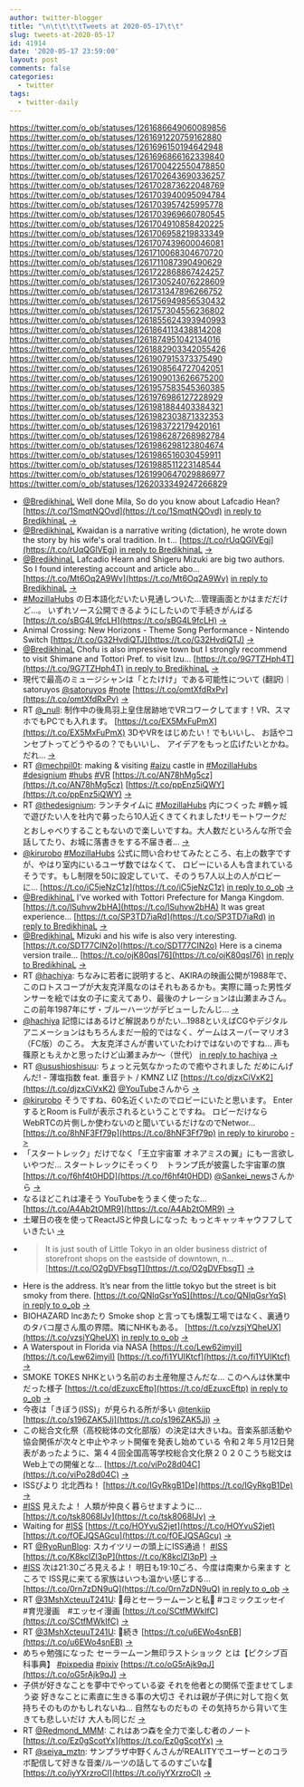```yaml
---
author: twitter-blogger
title: "\n\t\t\t\tTweets at 2020-05-17\t\t"
slug: tweets-at-2020-05-17
id: 41914
date: '2020-05-17 23:59:00'
layout: post
comments: false
categories:
  - twitter
tags:
  - twitter-daily
---
```


https://twitter.com/o_ob/statuses/1261686649060089856 https://twitter.com/o_ob/statuses/1261691220759162880 https://twitter.com/o_ob/statuses/1261696150194642948 https://twitter.com/o_ob/statuses/1261696866162339840 https://twitter.com/o_ob/statuses/1261700422550478850 https://twitter.com/o_ob/statuses/1261702643690336257 https://twitter.com/o_ob/statuses/1261702873622048769 https://twitter.com/o_ob/statuses/1261703940095094784 https://twitter.com/o_ob/statuses/1261703957425995778 https://twitter.com/o_ob/statuses/1261703969660780545 https://twitter.com/o_ob/statuses/1261704910858420225 https://twitter.com/o_ob/statuses/1261706958219833349 https://twitter.com/o_ob/statuses/1261707439600046081 https://twitter.com/o_ob/statuses/1261710068304670720 https://twitter.com/o_ob/statuses/1261711087390490629 https://twitter.com/o_ob/statuses/1261722868867424257 https://twitter.com/o_ob/statuses/1261730524076228609 https://twitter.com/o_ob/statuses/1261731347896266752 https://twitter.com/o_ob/statuses/1261756949856530432 https://twitter.com/o_ob/statuses/1261757304556236802 https://twitter.com/o_ob/statuses/1261855624393940993 https://twitter.com/o_ob/statuses/1261864113438814208 https://twitter.com/o_ob/statuses/1261874951042134016 https://twitter.com/o_ob/statuses/1261882903342055426 https://twitter.com/o_ob/statuses/1261907915373375490 https://twitter.com/o_ob/statuses/1261908564727042051 https://twitter.com/o_ob/statuses/1261909013626675200 https://twitter.com/o_ob/statuses/1261957583545360385 https://twitter.com/o_ob/statuses/1261976986127228929 https://twitter.com/o_ob/statuses/1261981884403384321 https://twitter.com/o_ob/statuses/1261982303871332353 https://twitter.com/o_ob/statuses/1261983722179420161 https://twitter.com/o_ob/statuses/1261986287268982784 https://twitter.com/o_ob/statuses/1261986298123804674 https://twitter.com/o_ob/statuses/1261986516030459911 https://twitter.com/o_ob/statuses/1261988511223148544 https://twitter.com/o_ob/statuses/1261990647029886977 https://twitter.com/o_ob/statuses/1262033349247266829  

*   [@BredikhinaL](https://twitter.com/BredikhinaL) Well done Mila, So do you know about Lafcadio Hean? [https://t.co/1SmqtNQOvd](https://t.co/1SmqtNQOvd) [in reply to BredikhinaL](https://twitter.com/BredikhinaL/statuses/1261674048670650368) [->](https://twitter.com/o_ob/statuses/1261686649060089856)
*   [@BredikhinaL](https://twitter.com/BredikhinaL) Kwaidan is a narrative writing (dictation), he wrote down the story by his wife's oral tradition. In t… [https://t.co/rUqQGlVEgj](https://t.co/rUqQGlVEgj) [in reply to BredikhinaL](https://twitter.com/BredikhinaL/statuses/1261688138273038338) [->](https://twitter.com/o_ob/statuses/1261691220759162880)
*   [@BredikhinaL](https://twitter.com/BredikhinaL) Lafcadio Hearn and Shigeru Mizuki are big two authors. So I found interesting account and article abo… [https://t.co/Mt6Oq2A9Wv](https://t.co/Mt6Oq2A9Wv) [in reply to BredikhinaL](https://twitter.com/BredikhinaL/statuses/1261693867109355522) [->](https://twitter.com/o_ob/statuses/1261696150194642948)
*   [#MozillaHubs](https://twitter.com/search?q=%23MozillaHubs&src=hash) の日本語化だいたい見通しついた…管理画面とかはまだだけど…。 いずれソース公開できるようにしたいので手続きがんばる [https://t.co/sBG4L9fcLH](https://t.co/sBG4L9fcLH) [->](https://twitter.com/o_ob/statuses/1261696866162339840)
*   Animal Crossing: New Horizons - Theme Song Performance - Nintendo Switch [https://t.co/G32HvdiQTJ](https://t.co/G32HvdiQTJ) [->](https://twitter.com/o_ob/statuses/1261700422550478850)
*   [@BredikhinaL](https://twitter.com/BredikhinaL) Chofu is also impressive town but I strongly recommend to visit Shimane and Tottori Pref. to visit Izu… [https://t.co/9G7TZHph4T](https://t.co/9G7TZHph4T) [in reply to BredikhinaL](https://twitter.com/BredikhinaL/statuses/1261701009325338625) [->](https://twitter.com/o_ob/statuses/1261702643690336257)
*   現代で最高のミュージシャンは「とたけけ」である可能性について (翻訳)｜satoruyos [@satoruyos](https://twitter.com/satoruyos) [#note](https://twitter.com/search?q=%23note&src=hash) [https://t.co/omtXfdRxPv](https://t.co/omtXfdRxPv) [->](https://twitter.com/o_ob/statuses/1261702873622048769)
*   RT [@_null](https://twitter.com/_null): 制作中の後鳥羽上皇住居跡地でVRコワークしてます！VR、スマホでもPCでも入れます。 [https://t.co/EX5MxFuPmX](https://t.co/EX5MxFuPmX) 3DやVRをはじめたい！でもいいし、 お話やコンセプトってどうやるの？でもいいし、 アイデアをもっと広げたいとかね。 だれ… [->](https://twitter.com/o_ob/statuses/1261703940095094784)
*   RT [@mechpil0t](https://twitter.com/mechpil0t): making & visiting [#aizu](https://twitter.com/search?q=%23aizu&src=hash) castle in [#MozillaHubs](https://twitter.com/search?q=%23MozillaHubs&src=hash) [#designium](https://twitter.com/search?q=%23designium&src=hash) [#hubs](https://twitter.com/search?q=%23hubs&src=hash) [#VR](https://twitter.com/search?q=%23VR&src=hash) [https://t.co/AN78hMg5cz](https://t.co/AN78hMg5cz) [https://t.co/ppEnz5iQWY](https://t.co/ppEnz5iQWY) [->](https://twitter.com/o_ob/statuses/1261703957425995778)
*   RT [@thedesignium](https://twitter.com/thedesignium): ランチタイムに [#MozillaHubs](https://twitter.com/search?q=%23MozillaHubs&src=hash) 内につくった #鶴ヶ城 で遊びたい人を社内で募ったら10人近くきてくれました❗リモートワークだとおしゃべりすることもないので楽しいですね。大人数だといろんな所で会話してたり、お城に落書きをする不届き者… [->](https://twitter.com/o_ob/statuses/1261703969660780545)
*   [@kirurobo](https://twitter.com/kirurobo) [#MozillaHubs](https://twitter.com/search?q=%23MozillaHubs&src=hash) 公式に問い合わせてみたところ、右上の数字ですが、やはり室内にいるユーザ数ではなくて、 ロビーにいる人も含まれているそうです。もし制限を50に設定していて、そのうち7人以上の人がロビーに… [https://t.co/iC5jeNzC1z](https://t.co/iC5jeNzC1z) [in reply to o_ob](https://twitter.com/o_ob/statuses/1260899774363955203) [->](https://twitter.com/o_ob/statuses/1261704910858420225)
*   [@BredikhinaL](https://twitter.com/BredikhinaL) I've worked with Tottori Prefecture for Manga Kingdom. [https://t.co/lSuhvw2bHA](https://t.co/lSuhvw2bHA) It was great experience… [https://t.co/SP3TD7iaRd](https://t.co/SP3TD7iaRd) [in reply to BredikhinaL](https://twitter.com/BredikhinaL/statuses/1261704104180699138) [->](https://twitter.com/o_ob/statuses/1261706958219833349)
*   [@BredikhinaL](https://twitter.com/BredikhinaL) Mizuki and his wife is also very interesting. [https://t.co/SDT77CIN2o](https://t.co/SDT77CIN2o) Here is a cinema version traile… [https://t.co/ojK80qsI76](https://t.co/ojK80qsI76) [in reply to BredikhinaL](https://twitter.com/BredikhinaL/statuses/1261704104180699138) [->](https://twitter.com/o_ob/statuses/1261707439600046081)
*   RT [@hachiya](https://twitter.com/hachiya): ちなみに若者に説明すると、AKIRAの映画公開が1988年で、このロトスコープが大友克洋風なのはそれもあるかも。実際に踊った男性ダンサーを絵では女の子に変えてあり、最後のナレーションは山瀬まみさん。この前年1987年にザ・ブルーハーツがデビューしたんじ… [->](https://twitter.com/o_ob/statuses/1261710068304670720)
*   [@hachiya](https://twitter.com/hachiya) 記憶にはあるけど解説ありがたい…1988といえばCGやデジタルアニメーションはもちろんまだ一般的ではなく、ゲームはスーパーマリオ3（FC版）のころ。 大友克洋さんが書いていたわけではないのですね… 声も篠原ともえかと思ったけど山瀬まみか～（世代） [in reply to hachiya](https://twitter.com/hachiya/statuses/1261709158287413248) [->](https://twitter.com/o_ob/statuses/1261711087390490629)
*   RT [@usushioshisuu](https://twitter.com/usushioshisuu): ちょっと元気なかったので癒やされました だめにんげんだ! - 薄塩指数 feat. 重音テト / KMNZ LIZ [https://t.co/djzxCiVxK2](https://t.co/djzxCiVxK2) [@YouTube](https://twitter.com/YouTube)さんから [->](https://twitter.com/o_ob/statuses/1261722868867424257)
*   [@kirurobo](https://twitter.com/kirurobo) そうですね、60名近くいたのでロビーにいたと思います。 EnterするとRoom is Fullが表示されるということですね。 ロビーだけならWebRTCの片側しか使わないのと聞いているだけなのでNetwor… [https://t.co/8hNF3Ff79p](https://t.co/8hNF3Ff79p) [in reply to kirurobo](https://twitter.com/kirurobo/statuses/1261724559629119488) [->](https://twitter.com/o_ob/statuses/1261730524076228609)
*   「スタートレック」だけでなく「王立宇宙軍 オネアミスの翼」にも一言欲しいやつだ… スタートレックにそっくり　トランプ氏が披露した宇宙軍の旗 [https://t.co/f6hf4t0HDD](https://t.co/f6hf4t0HDD) [@Sankei_news](https://twitter.com/Sankei_news)さんから [->](https://twitter.com/o_ob/statuses/1261731347896266752)
*   なるほどこれは凄そう YouTubeをうまく使ったな… [https://t.co/A4Ab2tOMR9](https://t.co/A4Ab2tOMR9) [->](https://twitter.com/o_ob/statuses/1261756949856530432)
*   土曜日の夜を使ってReactJSと仲良しになった もっとキャッキャウフフしていきたい [->](https://twitter.com/o_ob/statuses/1261757304556236802)
*   > It is just south of Little Tokyo in an older business district of storefront shops on the eastside of downtown, n… [https://t.co/O2gDVFbsgT](https://t.co/O2gDVFbsgT) [->](https://twitter.com/o_ob/statuses/1261855624393940993)
*   Here is the address. It’s near from the little tokyo but the street is bit smoky from there. [https://t.co/QNIqGsrYqS](https://t.co/QNIqGsrYqS) [in reply to o_ob](https://twitter.com/o_ob/statuses/1261855624393940993) [->](https://twitter.com/o_ob/statuses/1261864113438814208)
*   BIOHAZARD Incあたり Smoke shop と言っても燻製工場ではなく、裏通りのタバコ屋さん風の界隈。隣にNHKもある。 [https://t.co/vzsjYQheUX](https://t.co/vzsjYQheUX) [in reply to o_ob](https://twitter.com/o_ob/statuses/1261864113438814208) [->](https://twitter.com/o_ob/statuses/1261874951042134016)
*   A Waterspout in Florida via NASA [https://t.co/Lew62imyiI](https://t.co/Lew62imyiI) [https://t.co/fi1YUIKtcf](https://t.co/fi1YUIKtcf) [->](https://twitter.com/o_ob/statuses/1261882903342055426)
*   SMOKE TOKES NHKという名前のお土産物屋さんだな… このへんは休業中だった様子 [https://t.co/dEzuxcEftp](https://t.co/dEzuxcEftp) [in reply to o_ob](https://twitter.com/o_ob/statuses/1261874951042134016) [->](https://twitter.com/o_ob/statuses/1261907915373375490)
*   今夜は「きぼう(ISS)」が見られる所が多い [@tenkijp](https://twitter.com/tenkijp) [https://t.co/s196ZAK5Ji](https://t.co/s196ZAK5Ji) [->](https://twitter.com/o_ob/statuses/1261908564727042051)
*   この総合文化祭（高校総体の文化部版）の決定は大きいね。音楽系部活動や協会関係が次々と中止やネット開催を発表し始めている 令和２年５月12日発表があったように、第４４回全国高等学校総合文化祭２０２０こうち総文はWeb上での開催とな… [https://t.co/viPo28d04C](https://t.co/viPo28d04C) [->](https://twitter.com/o_ob/statuses/1261909013626675200)
*   ISSびより 北北西ね！ [https://t.co/IGyRkgB1De](https://t.co/IGyRkgB1De) [->](https://twitter.com/o_ob/statuses/1261957583545360385)
*   [#ISS](https://twitter.com/search?q=%23ISS&src=hash) 見えたよ！ 人類が仲良く暮らせますように… [https://t.co/tsk8068IJv](https://t.co/tsk8068IJv) [->](https://twitter.com/o_ob/statuses/1261976986127228929)
*   Waiting for [#ISS](https://twitter.com/search?q=%23ISS&src=hash) [https://t.co/HOYvuS2jet](https://t.co/HOYvuS2jet) [https://t.co/fOEJQSAGcu](https://t.co/fOEJQSAGcu) [->](https://twitter.com/o_ob/statuses/1261981884403384321)
*   RT [@RyoRunBlog](https://twitter.com/RyoRunBlog): スカイツリーの頭上にISS通過！ [#ISS](https://twitter.com/search?q=%23ISS&src=hash) [https://t.co/K8kclZl3pP](https://t.co/K8kclZl3pP) [->](https://twitter.com/o_ob/statuses/1261982303871332353)
*   [#ISS](https://twitter.com/search?q=%23ISS&src=hash) 次は21:30ごろ見えるよ！ 明日も19:10ごろ、今度は南東から来ます ところで ISS見に来てる家族はいつも温かい感じする… [https://t.co/0rn7zDN9uQ](https://t.co/0rn7zDN9uQ) [in reply to o_ob](https://twitter.com/o_ob/statuses/1261976986127228929) [->](https://twitter.com/o_ob/statuses/1261983722179420161)
*   RT [@3MshXcteuuT241U](https://twitter.com/3MshXcteuuT241U): 🌙母とセーラームーンと私💫 #コミックエッセイ　#育児漫画　#エッセイ漫画 [https://t.co/SCtfMWkIfC](https://t.co/SCtfMWkIfC) [->](https://twitter.com/o_ob/statuses/1261986287268982784)
*   RT [@3MshXcteuuT241U](https://twitter.com/3MshXcteuuT241U): 🌙続き [https://t.co/u6EWo4snEB](https://t.co/u6EWo4snEB) [->](https://twitter.com/o_ob/statuses/1261986298123804674)
*   めちゃ勉強になった セーラームーン無印ラストショック とは【ピクシブ百科事典】 [#pixpedia](https://twitter.com/search?q=%23pixpedia&src=hash) [#pixiv](https://twitter.com/search?q=%23pixiv&src=hash) [https://t.co/oG5rAjk9qJ](https://t.co/oG5rAjk9qJ) [->](https://twitter.com/o_ob/statuses/1261986516030459911)
*   子供が好きなことを夢中でやっている姿 それを他者との関係で歪ませてしまう姿 好きなことに素直に生きる事の大切さ それは親が子供に対して抱く気持ちそのものかもしれないね… 自然なものだもの その気持ちから背いて生きても悲しいだけ 大人も同じだ [->](https://twitter.com/o_ob/statuses/1261988511223148544)
*   RT [@Redmond_MMM](https://twitter.com/Redmond_MMM): これはあつ森を全力で楽しむ者のノート [https://t.co/Ez0gScotYx](https://t.co/Ez0gScotYx) [->](https://twitter.com/o_ob/statuses/1261990647029886977)
*   RT [@seiya_mztn](https://twitter.com/seiya_mztn): サンプラザ中野くんさんがREALITYでユーザーとのコラボ配信して好きな音楽/ルーツの話してるのすごいな🤔 [https://t.co/iyYXrzroCl](https://t.co/iyYXrzroCl) [->](https://twitter.com/o_ob/statuses/1262033349247266829)